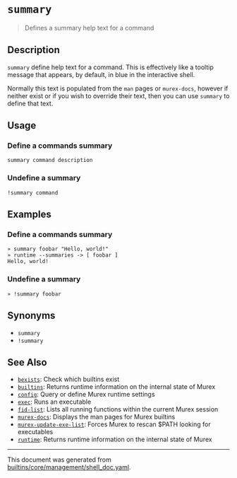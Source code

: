 # `summary` 

> Defines a summary help text for a command

## Description

`summary` define help text for a command. This is effectively like a tooltip
message that appears, by default, in blue in the interactive shell.

Normally this text is populated from the `man` pages or `murex-docs`, however
if neither exist or if you wish to override their text, then you can use
`summary` to define that text.

## Usage

### Define a commands summary

```
summary command description
```

### Undefine a summary

```
!summary command
```

## Examples

### Define a commands summary

```
» summary foobar "Hello, world!"
» runtime --summaries -> [ foobar ]
Hello, world! 
```

### Undefine a summary

```
» !summary foobar
```

## Synonyms

* `summary`
* `!summary`


## See Also

* [`bexists`](../commands/bexists.md):
  Check which builtins exist
* [`builtins`](../commands/runtime.md):
  Returns runtime information on the internal state of Murex
* [`config`](../commands/config.md):
  Query or define Murex runtime settings
* [`exec`](../commands/exec.md):
  Runs an executable
* [`fid-list`](../commands/fid-list.md):
  Lists all running functions within the current Murex session
* [`murex-docs`](../commands/murex-docs.md):
  Displays the man pages for Murex builtins
* [`murex-update-exe-list`](../commands/murex-update-exe-list.md):
  Forces Murex to rescan $PATH looking for executables
* [`runtime`](../commands/runtime.md):
  Returns runtime information on the internal state of Murex

<hr/>

This document was generated from [builtins/core/management/shell_doc.yaml](https://github.com/lmorg/murex/blob/master/builtins/core/management/shell_doc.yaml).